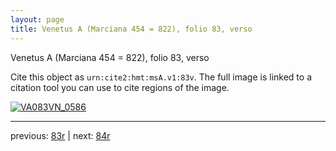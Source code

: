 ```yaml
---
layout: page
title: Venetus A (Marciana 454 = 822), folio 83, verso
---
```


Venetus A (Marciana 454 = 822), folio 83, verso

Cite this object as `urn:cite2:hmt:msA.v1:83v`.  The full image is linked to a citation tool you can use to cite regions of the image.

[![VA083VN_0586](http://www.homermultitext.org/iipsrv?IIIF=/project/homer/pyramidal/deepzoom/hmt/vaimg/2017a/VA083VN_0586.tif/full/800,/0/default.jpg)](http://www.homermultitext.org/ict2/?urn=urn:cite2:hmt:vaimg.2017a:VA083VN_0586) 

---

previous:  [83r](../83r/) | next: [84r](../84r/)